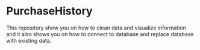# PurchaseHistory
This repository show you on how to clean data and visualize information and it also shows you on how to connect to database and replace database with existing data.
